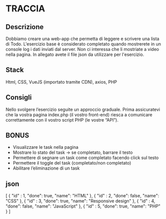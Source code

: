 # TRACCIA
## Descrizione
Dobbiamo creare una web-app che permetta di leggere e scrivere una lista di Todo.
L'esercizio base è considerato completato quando mostrerete in un console log i dati inviati dal server. Non ci interessa che li mostriate a video nella pagina. In allegato avete il file json da utilizzare per l'esercizio.

## Stack
Html, CSS, VueJS (importato tramite CDN), axios, PHP

## Consigli
Nello svolgere l’esercizio seguite un approccio graduale.
Prima assicuratevi che la vostra pagina index.php (il vostro front-end) riesca a comunicare correttamente con il vostro script PHP (le vostre “API”).

## BONUS
- Visualizzare le task nella pagina
- Mostrare lo stato del task → se completato, barrare il testo
- Permettere di segnare un task come completato facendo click sul testo
- Permettere il toggle del task (completato/non completato)
- Abilitare l’eliminazione di un task

## json
[
    { "id" : 1, "done": true, "name": "HTML" },
    { "id" : 2, "done": false, "name": "CSS" },
    { "id" : 3, "done": true, "name": "Responsive design" },
    { "id" : 4, "done": false, "name": "JavaScript" },
    { "id" : 5, "done": true, "name": "PHP" }
]